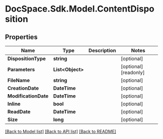 # DocSpace.Sdk.Model.ContentDisposition

## Properties

Name | Type | Description | Notes
------------ | ------------- | ------------- | -------------
**DispositionType** | **string** |  | [optional] 
**Parameters** | **List&lt;Object&gt;** |  | [optional] [readonly] 
**FileName** | **string** |  | [optional] 
**CreationDate** | **DateTime** |  | [optional] 
**ModificationDate** | **DateTime** |  | [optional] 
**Inline** | **bool** |  | [optional] 
**ReadDate** | **DateTime** |  | [optional] 
**Size** | **long** |  | [optional] 

[[Back to Model list]](../README.md#documentation-for-models) [[Back to API list]](../README.md#documentation-for-api-endpoints) [[Back to README]](../README.md)

